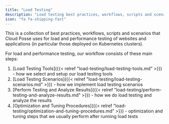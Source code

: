```yaml
---
title: "Load Testing"
description: "Load testing best practices, workflows, scripts and scenarios"
icon: "fa fa-shipping-fast"
---
```

This is a collection of best practices, workflows, scripts and scenarios that Cloud Posse uses for load and performance testing of websites and applications
(in particular those deployed on Kubernetes clusters).

For load and performance testing, our workflow consists of these main steps:

1. [Load Testing Tools]({{< relref "load-testing/load-testing-tools.md" >}}) - how we select and setup our load testing tools
2. [Load Testing Scenarios]({{< relref "load-testing/load-testing-scenarios.md" >}}) - how we implement load testing scenarios
3. [Perform Testing and Analyze Results]({{< relref "load-testing/perform-testing-and-analyze-results.md" >}}) - how we do load testing and analyze the results
4. [Optimization and Tuning Procedures]({{< relref "load-testing/optimization-and-tuning-procedures.md" >}}) - optimization and tuning steps that we usually perform after running load tests
